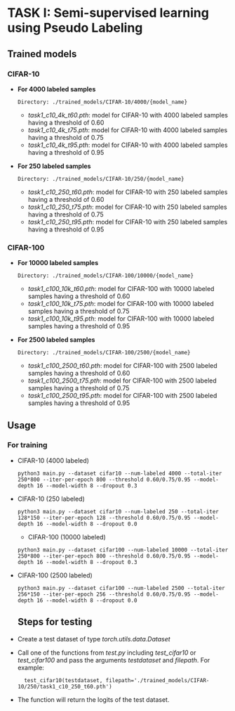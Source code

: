 # TASK I: Semi-supervised learning using Pseudo Labeling

## Trained models

### CIFAR-10

- **For 4000 labeled samples**
  ```
  Directory: ./trained_models/CIFAR-10/4000/{model_name}
  ```
  - *task1_c10_4k_t60.pth*: model for CIFAR-10 with 4000 labeled samples having a threshold of 0.60
  - *task1_c10_4k_t75.pth*: model for CIFAR-10 with 4000 labeled samples having a threshold of 0.75
  - *task1_c10_4k_t95.pth*: model for CIFAR-10 with 4000 labeled samples having a threshold of 0.95

- **For 250 labeled samples**
  ```
  Directory: ./trained_models/CIFAR-10/250/{model_name}
  ```
  - *task1_c10_250_t60.pth*: model for CIFAR-10 with 250 labeled samples having a threshold of 0.60
  - *task1_c10_250_t75.pth*: model for CIFAR-10 with 250 labeled samples having a threshold of 0.75
  - *task1_c10_250_t95.pth*: model for CIFAR-10 with 250 labeled samples having a threshold of 0.95

### CIFAR-100

- **For 10000 labeled samples**
  ```
  Directory: ./trained_models/CIFAR-100/10000/{model_name}
  ```
  - *task1_c100_10k_t60.pth*: model for CIFAR-100 with 10000 labeled samples having a threshold of 0.60
  - *task1_c100_10k_t75.pth*: model for CIFAR-100 with 10000 labeled samples having a threshold of 0.75
  - *task1_c100_10k_t95.pth*: model for CIFAR-100 with 10000 labeled samples having a threshold of 0.95

- **For 2500 labeled samples**
  ```
  Directory: ./trained_models/CIFAR-100/2500/{model_name}
  ```
  - *task1_c100_2500_t60.pth*: model for CIFAR-100 with 2500 labeled samples having a threshold of 0.60
  - *task1_c100_2500_t75.pth*: model for CIFAR-100 with 2500 labeled samples having a threshold of 0.75
  - *task1_c100_2500_t95.pth*: model for CIFAR-100 with 2500 labeled samples having a threshold of 0.95


## Usage

### For training

- CIFAR-10 (4000 labeled)
  ```
  python3 main.py --dataset cifar10 --num-labeled 4000 --total-iter 250*800 --iter-per-epoch 800 --threshold 0.60/0.75/0.95 --model-depth 16 --model-width 8 --dropout 0.3
  ```
- CIFAR-10 (250 labeled)
   ```
  python3 main.py --dataset cifar10 --num-labeled 250 --total-iter 128*150 --iter-per-epoch 128 --threshold 0.60/0.75/0.95 --model-depth 16 --model-width 8 --dropout 0.0
  ```

  - CIFAR-100 (10000 labeled)

  ```
  python3 main.py --dataset cifar100 --num-labeled 10000 --total-iter 250*800 --iter-per-epoch 800 --threshold 0.60/0.75/0.95 --model-depth 16 --model-width 8 --dropout 0.3
  ```
- CIFAR-100 (2500 labeled)
   ```
  python3 main.py --dataset cifar100 --num-labeled 2500 --total-iter 256*150 --iter-per-epoch 256 --threshold 0.60/0.75/0.95 --model-depth 16 --model-width 8 --dropout 0.0
  ```

  ## Steps for testing

- Create a test dataset of type *torch.utils.data.Dataset*
- Call one of the functions from *test.py* including *test_cifar10* or *test_cifar100* and pass the arguments *testdataset* and *filepath*. For example:
  ```
    test_cifar10(testdataset, filepath='./trained_models/CIFAR-10/250/task1_c10_250_t60.pth')
  ```
- The function will return the logits of the test dataset.